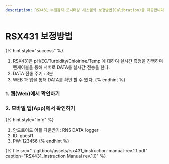 ```yaml
---
description: RSX431 수질감지 모니터링 시스템의 보정방법(Calibration)을 제공합니다.
---
```


# RSX431 보정방법

{% hint style="success" %}
1. RSX431은 pH/EC/Turbidity/Chloirine/Temp 에 대하여 실시간 측정을 진행하며 랜케이블을 통해 서버로 DATA를 실시간 전송을 한다.
2. DATA 전송 주기 : 3분
3. WEB 과 앱을 통해 DATA를 확인 할 수 있다.
{% endhint %}

### 1. 웹\(Web\)에서 확인하기 

### 2. 모바일 앱\(App\)에서 확인하기 

{% hint style="info" %}
1. 안드로이드 어플 다운받기: RNS DATA logger
2. ID: guest1
3. PW: 123456
{% endhint %}



{% file src="../.gitbook/assets/rsx431\_instruction-manual-rev.1.1.pdf" caption="RSX431\_Instruction Manual rev.1.0" %}

